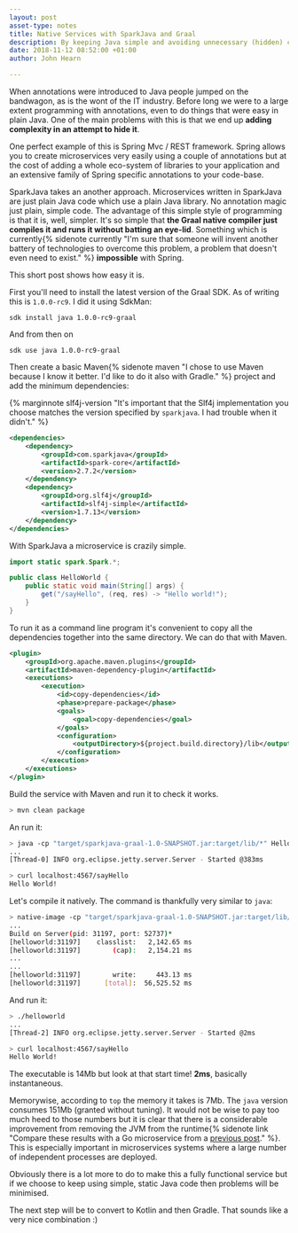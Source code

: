 ```yaml
---
layout: post
asset-type: notes
title: Native Services with SparkJava and Graal
description: By keeping Java simple and avoiding unnecessary (hidden) complexity we can natively compile SparkJava services with Graal with no fuss at all.
date: 2018-11-12 08:52:00 +01:00
author: John Hearn

---
```


When annotations were introduced to Java people jumped on the bandwagon, as is the wont of the IT industry. Before long we were to a large extent programming with annotations, even to do things that were easy in plain Java. One of the main problems with this is that we end up **adding complexity in an attempt to hide it**. 

One perfect example of this is Spring Mvc / REST framework. Spring allows you to create microservices very easily using a couple of annotations but at the cost of adding a whole eco-system of libraries to your application and an extensive family of Spring specific annotations to your code-base. 

SparkJava takes an another approach. Microservices written in SparkJava are just plain Java code which use a plain Java library. No annotation magic just plain, simple code. The advantage of this simple style of programming is that it is, well, simpler. It's so simple that **the Graal native compiler just compiles it and runs it without batting an eye-lid**. Something which is currently{% sidenote currently "I'm sure that someone will invent another battery of technologies to overcome this problem, a problem that doesn't even need to exist." %} **impossible** with Spring.

This short post shows how easy it is.

First you'll need to install the latest version of the Graal SDK. As of writing this is `1.0.0-rc9`. I did it using SdkMan:
```
sdk install java 1.0.0-rc9-graal
```
And from then on
```
sdk use java 1.0.0-rc9-graal
```

Then create a basic Maven{% sidenote maven "I chose to use Maven because I know it better. I'd like to do it also with Gradle." %} project and add the minimum dependencies:

{% marginnote slf4j-version "It's important that the Slf4j implementation you choose matches the version specified by `sparkjava`. I had trouble when it didn't." %}

```xml
<dependencies>
    <dependency>
        <groupId>com.sparkjava</groupId>
        <artifactId>spark-core</artifactId>
        <version>2.7.2</version>
    </dependency>
    <dependency>
        <groupId>org.slf4j</groupId>
        <artifactId>slf4j-simple</artifactId>
        <version>1.7.13</version>
    </dependency>
</dependencies>
```

With SparkJava a microservice is crazily simple.
```java
import static spark.Spark.*;

public class HelloWorld {
    public static void main(String[] args) {
        get("/sayHello", (req, res) -> "Hello world!");
    }
}
```

To run it as a command line program it's convenient to copy all the dependencies together into the same directory. We can do that with Maven.
```xml
<plugin>
    <groupId>org.apache.maven.plugins</groupId>
    <artifactId>maven-dependency-plugin</artifactId>
    <executions>
        <execution>
            <id>copy-dependencies</id>
            <phase>prepare-package</phase>
            <goals>
                <goal>copy-dependencies</goal>
            </goals>
            <configuration>
                <outputDirectory>${project.build.directory}/lib</outputDirectory>
            </configuration>
        </execution>
    </executions>
</plugin>
```

Build the service with Maven and run it to check it works.
```bash
> mvn clean package
```

An run it:
```bash
> java -cp "target/sparkjava-graal-1.0-SNAPSHOT.jar:target/lib/*" HelloWorld
...
[Thread-0] INFO org.eclipse.jetty.server.Server - Started @383ms
```
```bash
> curl localhost:4567/sayHello
Hello World!
```

Let's compile it natively. The command is thankfully very similar to `java`:
```bash
> native-image -cp "target/sparkjava-graal-1.0-SNAPSHOT.jar:target/lib/*" HelloWorld
...
Build on Server(pid: 31197, port: 52737)*
[helloworld:31197]    classlist:   2,142.65 ms
[helloworld:31197]        (cap):   2,154.21 ms
...
...
[helloworld:31197]        write:     443.13 ms
[helloworld:31197]      [total]:  56,525.52 ms
```

And run it:
```bash
> ./helloworld
...
[Thread-2] INFO org.eclipse.jetty.server.Server - Started @2ms
```
```bash
> curl localhost:4567/sayHello
Hello World!
```

The executable is 14Mb but look at that start time! **2ms**, basically instantaneous. 

Memorywise, according to `top` the memory it takes is 7Mb. The `java` version consumes 151Mb (granted without tuning). It would not be wise to pay too much heed to those numbers but it is clear that there is a considerable improvement from removing the JVM from the runtime{% sidenote link "Compare these results with a Go microservice from a [previous post](notes-on-go-go-kit-for-java-programmer.html)." %}. This is especially important in microservices systems where a large number of independent processes are deployed.

Obviously there is a lot more to do to make this a fully functional service but if we choose to keep using simple, static Java code then problems will be minimised. 

The next step will be to convert to Kotlin and then Gradle. That sounds like a very nice combination :)